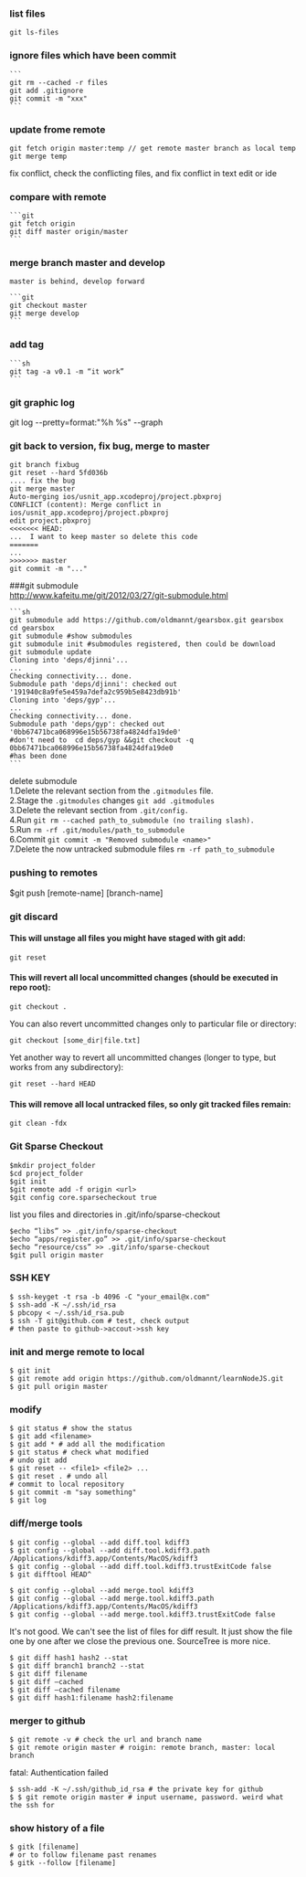 ### list files
`git ls-files`

### ignore files which have been commit
	
	```
	git rm --cached -r files
	git add .gitignore
	git commit -m "xxx"
	```  
	
### update frome remote

	git fetch origin master:temp // get remote master branch as local temp
	git merge temp
	
fix conflict, check the conflicting files, and fix conflict in text edit or ide



### compare with remote

	```git
	git fetch origin
	git diff master origin/master
	```

### merge branch master and develop
	master is behind, develop forward

	```git
	git checkout master
	git merge develop
	```

### add tag

	```sh
	git tag -a v0.1 -m “it work”
	```

### git graphic log

git log --pretty=format:"%h %s" --graph

### git back to version, fix bug, merge to master

    git branch fixbug
    git reset --hard 5fd036b
    .... fix the bug
    git merge master
    Auto-merging ios/usnit_app.xcodeproj/project.pbxproj
    CONFLICT (content): Merge conflict in ios/usnit_app.xcodeproj/project.pbxproj
    edit project.pbxproj
    <<<<<<< HEAD:
    ...  I want to keep master so delete this code
    =======
    ...
    >>>>>>> master
    git commit -m "..."
  
###git submodule  
http://www.kafeitu.me/git/2012/03/27/git-submodule.html

	```sh
	git submodule add https://github.com/oldmannt/gearsbox.git gearsbox
	cd gearsbox
	git submodule #show submodules
	git submodule init #submodules registered, then could be download
	git submodule update
	Cloning into 'deps/djinni'...
	...
	Checking connectivity... done.
	Submodule path 'deps/djinni': checked out '191940c8a9fe5e459a7defa2c959b5e8423db91b'
	Cloning into 'deps/gyp'...
	...
	Checking connectivity... done.
	Submodule path 'deps/gyp': checked out '0bb67471bca068996e15b56738fa4824dfa19de0'
	#don't need to  cd deps/gyp &&git checkout -q 0bb67471bca068996e15b56738fa4824dfa19de0
	#has been done
	```
	
delete submodule  
1.Delete the relevant section from the `.gitmodules` file.  
2.Stage the `.gitmodules` changes `git add .gitmodules`  
3.Delete the relevant section from `.git/config.`  
4.Run `git rm --cached path_to_submodule (no trailing slash).`  
5.Run `rm -rf .git/modules/path_to_submodule`  
6.Commit `git commit -m "Removed submodule <name>"`  
7.Delete the now untracked submodule files `rm -rf path_to_submodule`  

### pushing to remotes
$git push [remote-name] [branch-name]
	
### git discard

#### This will unstage all files you might have staged with git add:  

	git reset
#### This will revert all local uncommitted changes (should be executed in repo root):  

	git checkout .
You can also revert uncommitted changes only to particular file or directory:

	git checkout [some_dir|file.txt]
Yet another way to revert all uncommitted changes (longer to type, but works from any subdirectory):  

	git reset --hard HEAD
#### This will remove all local untracked files, so only git tracked files remain:

	git clean -fdx
	
### Git Sparse Checkout  

    $mkdir project_folder
    $cd project_folder
    $git init
    $git remote add -f origin <url>
    $git config core.sparsecheckout true
list you files and directories in .git/info/sparse-checkout

    $echo “libs” >> .git/info/sparse-checkout
    $echo “apps/register.go” >> .git/info/sparse-checkout
    $echo “resource/css” >> .git/info/sparse-checkout
    $git pull origin master
    
### SSH KEY
``` shell
$ ssh-keyget -t rsa -b 4096 -C "your_email@x.com"
$ ssh-add -K ~/.ssh/id_rsa
$ pbcopy < ~/.ssh/id_rsa.pub
$ ssh -T git@github.com # test, check output
# then paste to github->accout->ssh key
```

### init and merge remote to local
``` shell
$ git init
$ git remote add origin https://github.com/oldmannt/learnNodeJS.git
$ git pull origin master
```

### modify
``` shell
$ git status # show the status
$ git add <filename>
$ git add * # add all the modification
$ git status # check what modified
# undo git add
$ git reset -- <file1> <file2> ...
$ git reset . # undo all
# commit to local repository
$ git commit -m "say something"
$ git log
```

### diff/merge tools
``` shell
$ git config --global --add diff.tool kdiff3
$ git config --global --add diff.tool.kdiff3.path /Applications/kdiff3.app/Contents/MacOS/kdiff3 
$ git config --global --add diff.tool.kdiff3.trustExitCode false
$ git difftool HEAD^

$ git config --global --add merge.tool kdiff3
$ git config --global --add merge.tool.kdiff3.path /Applications/kdiff3.app/Contents/MacOS/kdiff3 
$ git config --global --add merge.tool.kdiff3.trustExitCode false
```
It's not good. We can't see the list of files for diff result. It just show the file one by one after we close the previous one.
SourceTree is more nice.

```
$ git diff hash1 hash2 --stat  
$ git diff branch1 branch2 --stat  
$ git diff filename  
$ git diff –cached  
$ git diff –cached filename  
$ git diff hash1:filename hash2:filename
```
### merger to github
```
$ git remote -v # check the url and branch name
$ git remote origin master # roigin: remote branch, master: local branch
```
fatal: Authentication failed  
```
$ ssh-add -K ~/.ssh/github_id_rsa # the private key for github
$ $ git remote origin master # input username, password. weird what the ssh for
```

### show history of a file
``` shell
$ gitk [filename]
# or to follow filename past renames
$ gitk --follow [filename]
```
